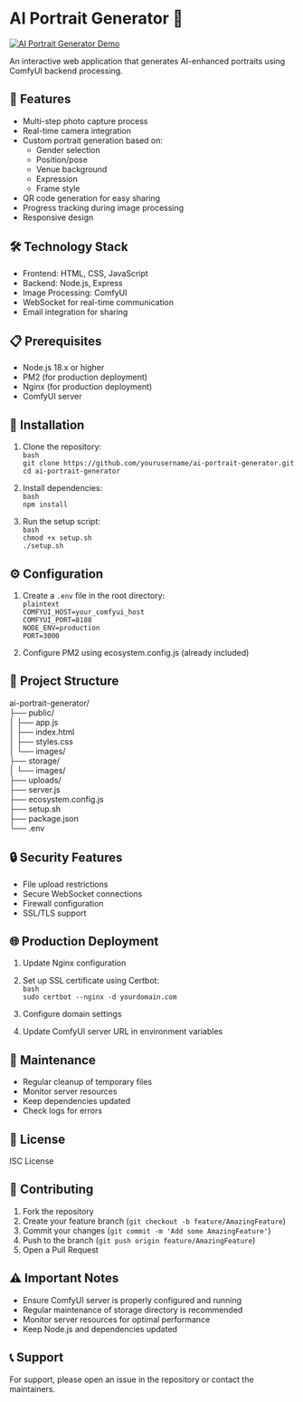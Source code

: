 # AI Portrait Generator 🎨

[![AI Portrait Generator Demo](https://img.youtube.com/vi/YcAJ8-b8KHI/0.jpg)](https://www.youtube.com/watch?v=YcAJ8-b8KHI)

An interactive web application that generates AI-enhanced portraits using ComfyUI backend processing.

## 🌟 Features

- Multi-step photo capture process
- Real-time camera integration
- Custom portrait generation based on:
  - Gender selection
  - Position/pose
  - Venue background
  - Expression
  - Frame style
- QR code generation for easy sharing
- Progress tracking during image processing
- Responsive design

## 🛠️ Technology Stack

- Frontend: HTML, CSS, JavaScript
- Backend: Node.js, Express
- Image Processing: ComfyUI
- WebSocket for real-time communication
- Email integration for sharing

## 📋 Prerequisites

- Node.js 18.x or higher
- PM2 (for production deployment)
- Nginx (for production deployment)
- ComfyUI server

## 🚀 Installation

1. Clone the repository:  
`bash`  
`git clone https://github.com/yourusername/ai-portrait-generator.git`  
`cd ai-portrait-generator`

3. Install dependencies:  
`bash`  
`npm install`

4. Run the setup script:  
`bash`  
`chmod +x setup.sh`  
`./setup.sh`

## ⚙️ Configuration

1. Create a `.env` file in the root directory:  
`plaintext`  
`COMFYUI_HOST=your_comfyui_host`  
`COMFYUI_PORT=8188`  
`NODE_ENV=production`  
`PORT=3000`  

2. Configure PM2 using ecosystem.config.js (already included)

## 📁 Project Structure

ai-portrait-generator/  
├── public/  
│ ├── app.js  
│ ├── index.html  
│ ├── styles.css  
│ └── images/  
├── storage/  
│ └── images/  
├── uploads/  
├── server.js  
├── ecosystem.config.js  
├── setup.sh  
├── package.json  
└── .env  

## 🔒 Security Features

- File upload restrictions
- Secure WebSocket connections
- Firewall configuration
- SSL/TLS support

## 🌐 Production Deployment

1. Update Nginx configuration
2. Set up SSL certificate using Certbot:  
`bash`  
`sudo certbot --nginx -d yourdomain.com`  

3. Configure domain settings
4. Update ComfyUI server URL in environment variables

## 🧹 Maintenance

- Regular cleanup of temporary files
- Monitor server resources
- Keep dependencies updated
- Check logs for errors

## 📝 License

ISC License

## 🤝 Contributing

1. Fork the repository
2. Create your feature branch (`git checkout -b feature/AmazingFeature`)
3. Commit your changes (`git commit -m 'Add some AmazingFeature'`)
4. Push to the branch (`git push origin feature/AmazingFeature`)
5. Open a Pull Request

## ⚠️ Important Notes

- Ensure ComfyUI server is properly configured and running
- Regular maintenance of storage directory is recommended
- Monitor server resources for optimal performance
- Keep Node.js and dependencies updated

## 📞 Support

For support, please open an issue in the repository or contact the maintainers.
